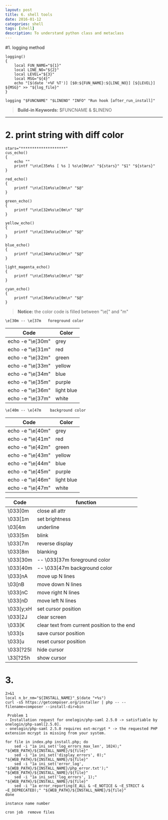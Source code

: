 ```yaml
---
layout: post
title: 6. shell tools
date: 2016-01-12
categories: shell
tags: [shell]
description: To understand python class and metaclass
---
```


#1. logging method
    
    logging()
    {
        local FUN_NAME="${1}"
        local LINE_NO="${2}"
        local LEVEL="${3}"
        local MSG="${4}"
        echo "[$(date '+%F %T')] [$0:${FUN_NAME}:${LINE_NO}] [${LEVEL}] ${MSG}" >> "${log_file}"
    }
    
    logging "$FUNCNAME" "$LINENO" "INFO" "Run hook [after_run_install]"

> **Build-in Keywords:** $FUNCNAME & $LINENO

---

# 2. print string with diff color

    stars="********************"
    cus_echo()
    {
        echo ""
        printf "\n\e[35m%s [ %s ] %s\e[0m\n" "${stars}" "$1" "${stars}"
    }
    
    red_echo()
    {
        printf "\n\e[31m%s\e[0m\n" "$@"
    }
    
    green_echo()
    {
        printf "\n\e[32m%s\e[0m\n" "$@"
    }
    
    yellow_echo()
    {
        printf "\n\e[33m%s\e[0m\n" "$@"
    }
    
    blue_echo()
    {
        printf "\n\e[34m%s\e[0m\n" "$@"
    }
    
    light_magenta_echo()
    {
        printf "\n\e[35m%s\e[0m\n" "$@"
    }
    
    cyan_echo()
    {
        printf "\n\e[36m%s\e[0m\n" "$@"
    }
    
> **Notice:** the color code is filled between "\e[" and "m"

    \e[30m -- \e[37m   foreground color

Code | Color
---|---
echo -e "\e[30m" | grey
echo -e "\e[31m" | red
echo -e "\e[32m" | green
echo -e "\e[33m" | yellow
echo -e "\e[34m" | blue
echo -e "\e[35m" | purple
echo -e "\e[36m" | light blue
echo -e "\e[37m" | white
   
    \e[40m -- \e[47m    background color 
 
 Code | Color
---|---  
echo -e "\e[40m"  |  grey
echo -e "\e[41m"  |  red
echo -e "\e[42m"  |  green
echo -e "\e[43m"  |  yellow
echo -e "\e[44m"  |  blue
echo -e "\e[45m"  |  purple
echo -e "\e[46m"  |  light blue
echo -e "\e[47m"  |  white

Code | function
---|---
  \033[0m  | close all attr   
  \033[1m  | set brightness   
  \03[4m   | underline   
  \033[5m  | blink   
  \033[7m  | reverse display   
  \033[8m  | blanking   
  \033[30m | --   \033[37m   foreground color   
  \033[40m |  --   \033[47m   background color   
  \033[nA  | move up N lines   
  \03[nB   | move down N lines   
  \033[nC  | move right N lines   
  \033[nD  | move left N lines   
  \033[y;xH |set cursor position   
  \033[2J   |clear screen   
  \033[K    |clear text from current position to the end   
  \033[s    |save cursor position   
  \033[u    |reset cursor position   
  \033[?25l | hide cursor   
  \33[?25h  | show cursor
  
 # 3. 
    
    2>&1  
    local n_br_nm="${INSTALL_NAME}"_$(date "+%s")
    curl -sS https://getcomposer.org/installer | php -- --filename=composer --install-dir=bin
    
     Problem 1
    - Installation request for onelogin/php-saml 2.5.0 -> satisfiable by onelogin/php-saml[2.5.0].
    - onelogin/php-saml 2.5.0 requires ext-mcrypt * -> the requested PHP extension mcrypt is missing from your system.
    
    for file in index.php install.php; do
        sed -i "1a ini_set('log_errors_max_len', 1024);" "${WEB_PATH}/${INSTALL_NAME}/${file}"
        sed -i "1a ini_set('display_errors', 0);" "${WEB_PATH}/${INSTALL_NAME}/${file}"
        sed -i "1a ini_set('error_log', '${WEB_PATH}/${INSTALL_NAME}/php_error.txt');" "${WEB_PATH}/${INSTALL_NAME}/${file}"
        sed -i "1a ini_set('log_errors', 1);" "${WEB_PATH}/${INSTALL_NAME}/${file}"
        sed -i "1a error_reporting(E_ALL & ~E_NOTICE & ~E_STRICT & ~E_DEPRECATED);" "${WEB_PATH}/${INSTALL_NAME}/${file}"
    done
    
    instance name number
    
    cron job  remove files  